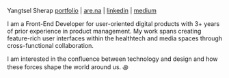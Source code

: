 Yangtsel Sherap [portfolio](https://ysherap-portfolio.vercel.app/) | [are.na](https://www.are.na/yangtsel-sherap) | [linkedin](https://www.are.na/yangtsel-sherap) | [medium](https://medium.com/@ysherap) 

I am a Front-End Developer for user-oriented digital products with 3+ years of prior experience in product management. My work spans creating feature-rich user interfaces within the healthtech and media spaces through cross-functional collaboration. 

I am interested in the confluence between technology and design and how these forces shape the world around us.
꩜

